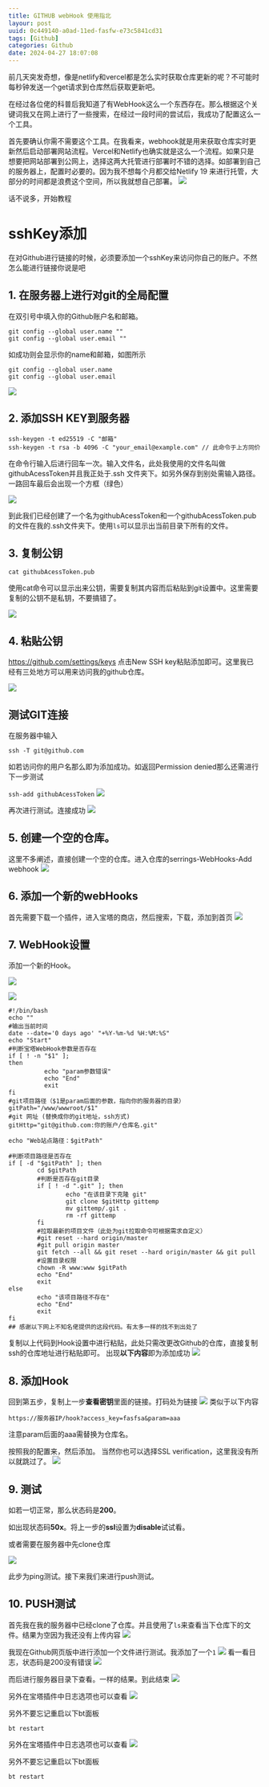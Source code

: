 ```yaml
---
title: GITHUB webHook 使用指北
layour: post
uuid: 0c449140-a0ad-11ed-fasfw-e73c5841cd31
tags: [Github]
categories: Github
date: 2024-04-27 18:07:08
---
```


前几天突发奇想，像是netlify和vercel都是怎么实时获取仓库更新的呢？不可能时每秒钟发送一个get请求到仓库然后获取更新吧。

在经过各位佬的科普后我知道了有WebHook这么一个东西存在。那么根据这个关键词我又在网上进行了一些搜索，在经过一段时间的尝试后，我成功了配置这么一个工具。

首先要确认你需不需要这个工具。在我看来，webhook就是用来获取仓库实时更新然后启动部署网站流程。Vercel和Netlify也确实就是这么一个流程。如果只是想要把网站部署到公网上，选择这两大托管进行部署时不错的选择。如部署到自己的服务器上，配置时必要的。因为我不想每个月都交给Netlify 19 来进行托管，大部分的时间都是浪费这个空间，所以我就想自己部署。
![](https://img.164314.xyz/img/2024/04/73146e52e5a1acdd916837b7dbe85a7c.png)

话不说多，开始教程

# sshKey添加

在对Github进行链接的时候，必须要添加一个sshKey来访问你自己的账户。不然怎么能进行链接你说是吧

## 1.  在服务器上进行对git的全局配置
在双引号中填入你的Github账户名和邮箱。
```
git config --global user.name ""
git config --global user.email ""
```
如成功则会显示你的name和邮箱，如图所示
```
git config --global user.name
git config --global user.email
```
![](https://img.164314.xyz/img/2024/04/0d8177e0acea79bbd9f802600060fc90.png)

## 2. 添加SSH KEY到服务器

```
ssh-keygen -t ed25519 -C "邮箱"
ssh-keygen -t rsa -b 4096 -C "your_email@example.com" // 此命令于上方同价
```
在命令行输入后进行回车一次。输入文件名，此处我使用的文件名叫做githubAcessToken并且我正处于.ssh 文件夹下。如另外保存到别处需输入路径。一路回车最后会出现一个方框（绿色）

![](https://img.164314.xyz/img/2024/04/e17ade635b92c1f38843e488b7959eef.png)

到此我们已经创建了一个名为githubAcessToken和一个githubAcessToken.pub的文件在我的.ssh文件夹下。使用`ls`可以显示出当前目录下所有的文件。

## 3. 复制公钥

`cat githubAcessToken.pub`

使用cat命令可以显示出来公钥，需要复制其内容而后粘贴到git设置中。这里需要复制的公钥不是私钥，不要搞错了。

![](https://img.164314.xyz/img/2024/04/d9277ae1917e9027671a826929f0cb2a.png)

## 4. 粘贴公钥
https://github.com/settings/keys
点击New SSH key粘贴添加即可。这里我已经有三处地方可以用来访问我的github仓库。

![](https://img.164314.xyz/img/2024/04/ccf246e57a119c8c069e164a416e9487.png)

## 测试GIT连接

在服务器中输入
```
ssh -T git@github.com
```
如若访问你的用户名那么即为添加成功。如返回Permission denied那么还需进行下一步测试

`ssh-add githubAcessToken`
![](https://img.164314.xyz/img/2024/04/f6e9fa54ce71f0f66792eca3274bab50.png)

再次进行测试。连接成功
![](https://img.164314.xyz/img/2024/04/83dd4031b1820305c687cc4b1dcb5ef0.png)

## 5. 创建一个空的仓库。

这里不多阐述，直接创建一个空的仓库。进入仓库的serrings-WebHooks-Add webhook
![](https://img.164314.xyz/img/2024/04/83dd4031b1820305c687cc4b1dcb5ef0.png)

## 6. 添加一个新的webHooks

首先需要下载一个插件，进入宝塔的商店，然后搜索，下载，添加到首页
![](https://img.164314.xyz/img/2024/04/a8a5d31c52f0e02703d4af3df33eb295.png)

## 7. WebHook设置

添加一个新的Hook。


![](https://img.164314.xyz/img/2024/04/b10d6809dc72b8732e6e7a64b0e69d6a.png)

![](https://img.164314.xyz/img/2024/04/070e7686ab9a1d57e035e36febcc8fb2.png)

```
#!/bin/bash
echo ""
#输出当前时间
date --date='0 days ago' "+%Y-%m-%d %H:%M:%S"
echo "Start"
#判断宝塔WebHook参数是否存在
if [ ! -n "$1" ];
then 
          echo "param参数错误"
          echo "End"
          exit
fi
#git项目路径（$1是param后面的参数，指向你的服务器的目录）
gitPath="/www/wwwroot/$1"
#git 网址 (替换成你的git地址，ssh方式)
gitHttp="git@github.com:你的账户/仓库名.git"
 
echo "Web站点路径：$gitPath"
 
#判断项目路径是否存在
if [ -d "$gitPath" ]; then
        cd $gitPath
        #判断是否存在git目录
        if [ ! -d ".git" ]; then
                echo "在该目录下克隆 git"
                git clone $gitHttp gittemp
                mv gittemp/.git .
                rm -rf gittemp
        fi
        #拉取最新的项目文件（此处为git拉取命令可根据需求自定义）
        #git reset --hard origin/master
        #git pull origin master
        git fetch --all && git reset --hard origin/master && git pull
        #设置目录权限
        chown -R www:www $gitPath
        echo "End"
        exit
else
        echo "该项目路径不存在"
        echo "End"
        exit
fi
## 感谢以下网上不知名佬提供的这段代码。有太多一样的找不到出处了
```

复制以上代码到Hook设置中进行粘贴，此处只需改更改Github的仓库，直接复制ssh的仓库地址进行粘贴即可。
出现**以下内容**即为添加成功
![](https://img.164314.xyz/img/2024/04/177d6cb1435bbc1c03e79babc9292346.png)


## 8. 添加Hook

回到第五步，复制上一步**查看密钥**里面的链接。打码处为链接
![](https://img.164314.xyz/img/2024/04/177d6cb1435bbc1c03e79babc9292346.png)
类似于以下内容
```
https://服务器IP/hook?access_key=fasfsa&param=aaa
```
注意param后面的aaa需替换为仓库名。

按照我的配置来，然后添加。
当然你也可以选择SSL verification，这里我没有所以就跳过了。
![](https://img.164314.xyz/img/2024/04/a2c061fc06f591a69f36371cb6a6ecd6.png)
 
## 9. 测试

如若一切正常，那么状态码是**200**。

如出现状态码**50x**。将上一步的**ssl**设置为**disable**试试看。

或者需要在服务器中先clone仓库

![](https://img.164314.xyz/img/2024/04/a25a3a2e3ec150c7189dc8950b1e449c.png)

此步为ping测试。接下来我们来进行push测试。

## 10. PUSH测试

首先我在我的服务器中已经clone了仓库。并且使用了`ls`来查看当下仓库下的文件。结果为空因为我还没有上传内容
![](https://img.164314.xyz/img/2024/04/9a58ebb795d157d471bb20e1afd7819f.png)

我现在Github网页版中进行添加一个文件进行测试。我添加了一个`1`
![](https://img.164314.xyz/img/2024/04/f92da9bbeb3d52891a73e48bacd5286e.png)
看一看日志，状态码是200没有错误
![](https://img.164314.xyz/img/2024/04/2994dc5d590713e9b9d685f1391b438b.png)

而后进行服务器目录下查看。一样的结果。到此结束
![](https://img.164314.xyz/img/2024/04/c58a31ed3fcf7664883a5e587453d97f.png)

另外在宝塔插件中日志选项也可以查看
![](https://img.164314.xyz/img/2024/04/5a21d28973bfe3f9e23e81b1afa1d219.png)

另外不要忘记重启以下bt面板

`bt restart`

另外在宝塔插件中日志选项也可以查看
![](https://img.164314.xyz/img/2024/04/5a21d28973bfe3f9e23e81b1afa1d219.png)

另外不要忘记重启以下bt面板

`bt restart`
